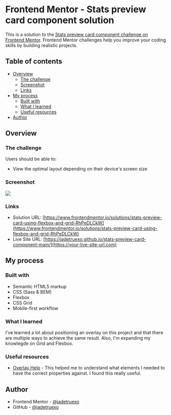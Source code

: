 # Frontend Mentor - Stats preview card component solution

This is a solution to the [Stats preview card component challenge on Frontend Mentor](https://www.frontendmentor.io/challenges/stats-preview-card-component-8JqbgoU62). Frontend Mentor challenges help you improve your coding skills by building realistic projects.

## Table of contents

- [Overview](#overview)
  - [The challenge](#the-challenge)
  - [Screenshot](#screenshot)
  - [Links](#links)
- [My process](#my-process)
  - [Built with](#built-with)
  - [What I learned](#what-i-learned)
  - [Useful resources](#useful-resources)
- [Author](#author)

## Overview

### The challenge

Users should be able to:

- View the optimal layout depending on their device's screen size

### Screenshot

![](https://github.com/jadetruexo/stats-preview-card-component-main/blob/main/docs/images/desktop-screenshot.jpg?raw=true)

### Links

- Solution URL: [https://www.frontendmentor.io/solutions/stats-preview-card-using-flexbox-and-grid-RhPeDLCkW](https://www.frontendmentor.io/solutions/stats-preview-card-using-flexbox-and-grid-RhPeDLCkW)
- Live Site URL: [https://jadetruexo.github.io/stats-preview-card-component-main/](https://your-live-site-url.com)

## My process

### Built with

- Semantic HTML5 markup
- CSS (Sass & BEM)
- Flexbox
- CSS Grid
- Mobile-first workflow

### What I learned

I've learned a lot about positioning an overlay on this project and that there are multiple ways to achieve the same result. Also, I'm expanding my knowlegde on Grid and Flexbox.

### Useful resources

- [Overlay Help](https://stackoverflow.com/questions/21086385/how-to-make-in-css-an-overlay-over-an-image) - This helped me to understand what elements I needed to have the correct properties against. I found this really useful.

## Author

- Frontend Mentor - [@jadetruexo](https://www.frontendmentor.io/profile/jadetruexo)
- GitHub - [@jadetruexo](https://github.com/jadetruexo/)
